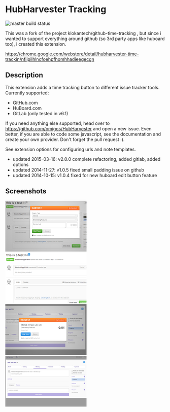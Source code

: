 HubHarvester Tracking
=====================

![master build status](https://api.travis-ci.org/omigos/HubHarvester.svg)

This was a fork of the project klokantech/github-time-tracking , but since i wanted to support
everything around github (so 3rd party apps like huboard too), i created this extension.  

https://chrome.google.com/webstore/detail/hubharvester-time-trackin/nfjjpilhlncfoehpfhomhhadieegecgn

## Description

This extension adds a time tracking button to different issue tracker tools. Currently supported:

- GitHub.com
- HuBoard.com
- GitLab (only tested in v6.1)

If you need anything else supported, head over to https://github.com/omigos/HubHarvester and open a new issue. Even better, if you are able to code some javascript, see the documentation and create your own provider. Don't forget the pull request :). 

See extension options for configuring urls and note templates.

* updated 2015-03-16: v2.0.0 complete refactoring, added gitlab, added options
* updated 2014-11-27: v1.0.5 fixed small padding issue on github
* updated 2014-10-15: v1.0.4 fixed for new huboard edit button feature

## Screenshots

<img src="/assets/screenshots/github-issue-activate.png" width="256px" height="160px" />
<img src="/assets/screenshots/github-issue-active.png" width="256px" height="160px" />
<img src="/assets/screenshots/huboard-issue-activate.png" width="256px" height="160px" />
<img src="/assets/screenshots/huboard-issue-active.png" width="256px" height="160px" />
